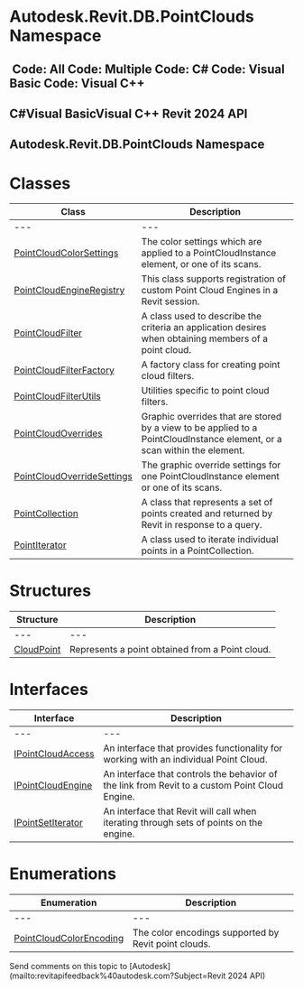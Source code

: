 # Autodesk.Revit.DB.PointClouds Namespace

﻿
 Code: All Code: Multiple Code: C# Code: Visual Basic Code: Visual C++   
---  
C#Visual BasicVisual C++
Revit 2024 API  
---  
Autodesk.Revit.DB.PointClouds Namespace  
---  
# Classes
| Class | Description |
| --- | --- |
| --- | --- | --- |
| [PointCloudColorSettings](5f7af794-d52e-76a2-c38b-33eed5242484.md "PointCloudColorSettings Class") | The color settings which are applied to a PointCloudInstance element, or one of its scans. |
| [PointCloudEngineRegistry](d5a45f31-3bc0-9eeb-53c1-fe0fce4d7f42.md "PointCloudEngineRegistry Class") | This class supports registration of custom Point Cloud Engines in a Revit session. |
| [PointCloudFilter](ca6f916b-2eba-f8e5-8939-1c063330c886.md "PointCloudFilter Class") | A class used to describe the criteria an application desires when obtaining members of a point cloud. |
| [PointCloudFilterFactory](fcbc90c3-0a9d-7522-e483-cad73468d698.md "PointCloudFilterFactory Class") | A factory class for creating point cloud filters. |
| [PointCloudFilterUtils](2ca2eed9-b0f6-9d44-7645-eba0ac184578.md "PointCloudFilterUtils Class") | Utilities specific to point cloud filters. |
| [PointCloudOverrides](c39d51e3-cc31-ecae-fa41-d00c435cb700.md "PointCloudOverrides Class") | Graphic overrides that are stored by a view to be applied to a PointCloudInstance element, or a scan within the element. |
| [PointCloudOverrideSettings](48196ce4-89a6-8f23-a82c-190f0113380d.md "PointCloudOverrideSettings Class") | The graphic override settings for one PointCloudInstance element or one of its scans. |
| [PointCollection](3eaab06f-0da5-dd0a-6063-b3907f6de7a8.md "PointCollection Class") | A class that represents a set of points created and returned by Revit in response to a query. |
| [PointIterator](0fba9730-8bb6-5f89-be4b-6132121b3058.md "PointIterator Class") | A class used to iterate individual points in a PointCollection. |

# Structures
| Structure | Description |
| --- | --- |
| --- | --- | --- |
| [CloudPoint](c780514e-fc08-e055-bda4-c4fe455c13d3.md "CloudPoint Structure") | Represents a point obtained from a Point cloud. |

# Interfaces
| Interface | Description |
| --- | --- |
| --- | --- | --- |
| [IPointCloudAccess](d5e8d1d7-9375-ce6b-ff4f-6d4764c92736.md "IPointCloudAccess Interface") | An interface that provides functionality for working with an individual Point Cloud. |
| [IPointCloudEngine](c444fe12-e214-eac3-e934-bd3aa84b70ca.md "IPointCloudEngine Interface") | An interface that controls the behavior of the link from Revit to a custom Point Cloud Engine. |
| [IPointSetIterator](fc13e8dc-133b-bb47-a784-d42608a7d8e4.md "IPointSetIterator Interface") | An interface that Revit will call when iterating through sets of points on the engine. |

# Enumerations
| Enumeration | Description |
| --- | --- |
| --- | --- | --- |
| [PointCloudColorEncoding](1073d329-2fd5-bbdf-387b-cf0501e76725.md "PointCloudColorEncoding Enumeration") | The color encodings supported by Revit point clouds. |

Send comments on this topic to [Autodesk](mailto:revitapifeedback%40autodesk.com?Subject=Revit 2024 API)